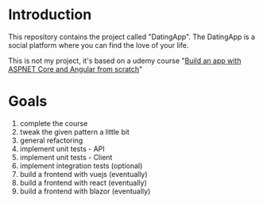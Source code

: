 # Introduction

This repository contains the project called "DatingApp". The DatingApp is a social platform where you can find the love of your life. 

This is not my project, it's based on a udemy course "[Build an app with ASPNET Core and Angular from scratch](https://www.udemy.com/course/build-an-app-with-aspnet-core-and-angular-from-scratch/)"

# Goals

1. complete the course
2. tweak the given pattern a little bit
3. general refactoring
4. implement unit tests - API
5. implement unit tests - Client
6. implement integration tests (optional)
7. build a frontend with vuejs (eventually)
8. build a frontend with react (eventually)
9. build a frontend with blazor (eventually)